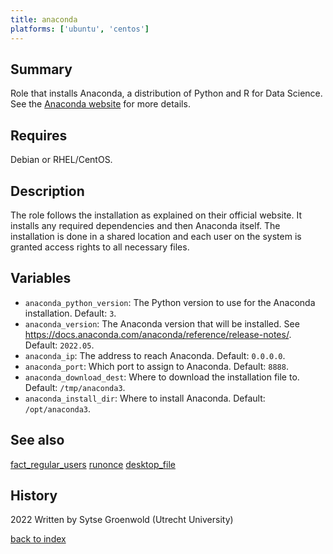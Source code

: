 ```yaml
---
title: anaconda
platforms: ['ubuntu', 'centos']
---
```


## Summary
Role that installs Anaconda, a distribution of Python and R for Data Science. See the [Anaconda website](https://www.anaconda.com/) for more details.

## Requires
Debian or RHEL/CentOS.

## Description
The role follows the installation as explained on their official website. It installs any required dependencies and then Anaconda itself. The installation is done in a shared location and each user on the system is granted access rights to all necessary files.

## Variables
* `anaconda_python_version`: The Python version to use for the Anaconda installation. Default: `3`.
* `anaconda_version`: The Anaconda version that will be installed. See https://docs.anaconda.com/anaconda/reference/release-notes/. Default: `2022.05`.
* `anaconda_ip`: The address to reach Anaconda. Default: `0.0.0.0`.
* `anaconda_port`: Which port to assign to Anaconda. Default: `8888`.
* `anaconda_download_dest`: Where to download the installation file to. Default: `/tmp/anaconda3`.
* `anaconda_install_dir`: Where to install Anaconda. Default: `/opt/anaconda3`.

## See also
[fact_regular_users](fact_regular_users.md)
[runonce](runonce.md)
[desktop_file](desktop_file.md)

## History
2022 Written by Sytse Groenwold (Utrecht University)

[back to index](../index.md#Roles)
